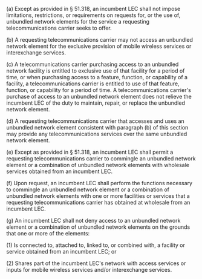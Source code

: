 (a) Except as provided in § 51.318, an incumbent LEC shall not impose limitations, restrictions, or requirements on requests for, or the use of, unbundled network elements for the service a requesting telecommunications carrier seeks to offer.

(b) A requesting telecommunications carrier may not access an unbundled network element for the exclusive provision of mobile wireless services or interexchange services.

(c) A telecommunications carrier purchasing access to an unbundled network facility is entitled to exclusive use of that facility for a period of time, or when purchasing access to a feature, function, or capability of a facility, a telecommunications carrier is entitled to use of that feature, function, or capability for a period of time. A telecommunications carrier's purchase of access to an unbundled network element does not relieve the incumbent LEC of the duty to maintain, repair, or replace the unbundled network element.

(d) A requesting telecommunications carrier that accesses and uses an unbundled network element consistent with paragraph (b) of this section may provide any telecommunications services over the same unbundled network element.

(e) Except as provided in § 51.318, an incumbent LEC shall permit a requesting telecommunications carrier to commingle an unbundled network element or a combination of unbundled network elements with wholesale services obtained from an incumbent LEC.

(f) Upon request, an incumbent LEC shall perform the functions necessary to commingle an unbundled network element or a combination of unbundled network elements with one or more facilities or services that a requesting telecommunications carrier has obtained at wholesale from an incumbent LEC.

(g) An incumbent LEC shall not deny access to an unbundled network element or a combination of unbundled network elements on the grounds that one or more of the elements:

(1) Is connected to, attached to, linked to, or combined with, a facility or service obtained from an incumbent LEC; or

(2) Shares part of the incumbent LEC's network with access services or inputs for mobile wireless services and/or interexchange services.

